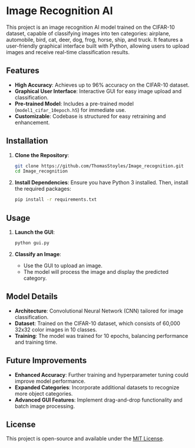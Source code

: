 # Image Recognition AI

This project is an image recognition AI model trained on the CIFAR-10 dataset, capable of classifying images into ten categories: airplane, automobile, bird, cat, deer, dog, frog, horse, ship, and truck.
It features a user-friendly graphical interface built with Python, allowing users to upload images and receive real-time classification results.

## Features

- **High Accuracy**: Achieves up to 96% accuracy on the CIFAR-10 dataset.
- **Graphical User Interface**: Interactive GUI for easy image upload and classification.
- **Pre-trained Model**: Includes a pre-trained model (`model1_cifar_10epoch.h5`) for immediate use.
- **Customizable**: Codebase is structured for easy retraining and enhancement.

## Installation

1. **Clone the Repository**:
   ```bash
   git clone https://github.com/ThomasStoyles/Image_recognition.git
   cd Image_recognition
   ```

2. **Install Dependencies**:
   Ensure you have Python 3 installed. Then, install the required packages:
   ```bash
   pip install -r requirements.txt
   ```

## Usage

1. **Launch the GUI**:
   ```bash
   python gui.py
   ```

2. **Classify an Image**:
   - Use the GUI to upload an image.
   - The model will process the image and display the predicted category.

## Model Details

- **Architecture**: Convolutional Neural Network (CNN) tailored for image classification.
- **Dataset**: Trained on the CIFAR-10 dataset, which consists of 60,000 32x32 color images in 10 classes.
- **Training**: The model was trained for 10 epochs, balancing performance and training time.

## Future Improvements

- **Enhanced Accuracy**: Further training and hyperparameter tuning could improve model performance.
- **Expanded Categories**: Incorporate additional datasets to recognize more object categories.
- **Advanced GUI Features**: Implement drag-and-drop functionality and batch image processing.

## License

This project is open-source and available under the [MIT License](LICENSE).
